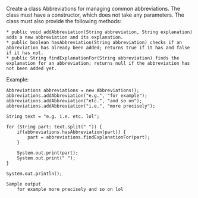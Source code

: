 Create a class Abbreviations for managing common abbreviations. The class must have a constructor, which does not take any parameters. The class must also provide the following methods:

    * public void addAbbreviation(String abbreviation, String explanation) adds a new abbreviation and its explanation.
    * public boolean hasAbbreviation(String abbreviation) checks if an abbreviation has already been added; returns true if it has and false if it has not.
    * public String findExplanationFor(String abbreviation) finds the explanation for an abbreviation; returns null if the abbreviation has not been added yet.

Example:

    Abbreviations abbreviations = new Abbreviations();
    abbreviations.addAbbreviation("e.g.", "for example");
    abbreviations.addAbbreviation("etc.", "and so on");
    abbreviations.addAbbreviation("i.e.", "more precisely");

    String text = "e.g. i.e. etc. lol";

    for (String part: text.split(" ")) {
        if(abbreviations.hasAbbreviation(part)) {
            part = abbreviations.findExplanationFor(part);
        }

        System.out.print(part);
        System.out.print(" ");
    }

    System.out.println();

    Sample output
        for example more precisely and so on lol